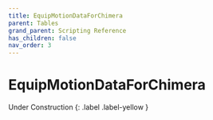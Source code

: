 ```yaml
---
title: EquipMotionDataForChimera
parent: Tables
grand_parent: Scripting Reference
has_children: false
nav_order: 3
---
```


# EquipMotionDataForChimera
Under Construction
{: .label .label-yellow }